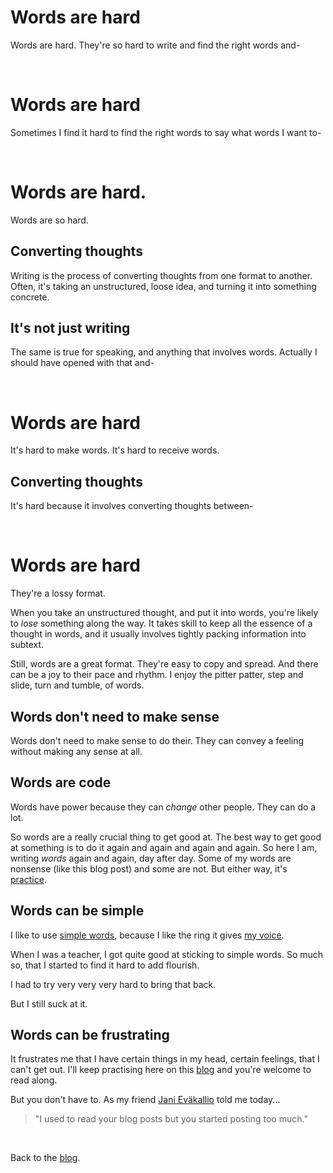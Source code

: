 # Words are hard

Words are hard. They're so hard to write and find the right words and-


<br>

# Words are hard

Sometimes I find it hard to find the right words to say what words I want to-

<br>

# Words are hard. 

Words are so hard. 

## Converting thoughts

Writing is the process of converting thoughts from one format to another. Often, it's taking an unstructured, loose idea, and turning it into something concrete. 

## It's not just writing

The same is true for speaking, and anything that involves words. Actually I should have opened with that and-

<br>

# Words are hard

It's hard to make words. It's hard to receive words.

## Converting thoughts

It's hard because it involves converting thoughts between-

<br>

# Words are hard

They're a lossy format.

When you take an unstructured thought, and put it into words, you're likely to *lose* something along the way. It takes skill to keep all the essence of a thought in words, and it usually involves tightly packing information into subtext.

Still, words are a great format. They're easy to copy and spread. And there can be a joy to their pace and rhythm. I enjoy the pitter patter, step and slide, turn and tumble, of words.

## Words don't need to make sense

Words don't need to make sense to do their. They can convey a feeling without making any sense at all.

## Words are code

Words have power because they can *change* other people. They can do a lot.

So words are a really crucial thing to get good at. The best way to get good at something is to do it again and again and again and again. So here I am, writing *words* again and again, day after day. Some of my words are nonsense (like this blog post) and some are not. But either way, it's [practice](https://www.todepond.com/wikiblogarden/art/never-stop-writing/).

## Words can be simple

I like to use [simple words](https://www.todepond.com/wikiblogarden/academia/style/two-beat), because I like the ring it gives [my voice](https://www.todepond.com/wikiblogarden/art/voice/finding/).

When I was a teacher, I got quite good at sticking to simple words. So much so, that I started to find it hard to add flourish.

I had to try very very very hard to bring that back.

But I still suck at it. 

## Words can be frustrating

It frustrates me that I have certain things in my head, certain feelings, that I can't get out. I'll keep practising here on this [blog](/feed) and you're welcome to read along. 

But you don't have to. As my friend [Jani Eväkallio](https://jevakallio.dev/) told me today...

> "I used to read your blog posts but you started posting too much."

<br>

Back to the [blog](/feed).
